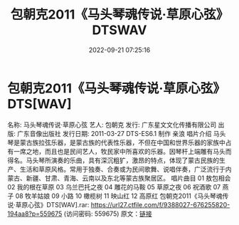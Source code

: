 ﻿---
title: 包朝克2011《马头琴魂传说·草原心弦》DTSWAV
date: 2022-09-21 07:25:16
categories: 古典音乐、新世纪、纯音雅乐
tags: 纯音雅乐
---
# 包朝克2011《马头琴魂传说·草原心弦》DTS[WAV]

名称: 马头琴魂传说·草原心弦
艺人: 包朝克
发行: 广东星文文化传播有限公司
出版: 广东音像出版社
发行日期: 2011-03-27
DTS-ES6.1 制作 亲浪
唱片介绍
马头琴是蒙古族拉弦乐器，是蒙古族的代表性乐器，不但在中国和世界乐器的家族中占有一席之地，而且也是民间艺人，牧民家中所喜欢的乐器。因琴杆上端雕有马头而得名。马头琴所演奏的乐曲，具有深沉粗犷，激昂的特点，体现了蒙古民族的生产、生活和草原风格。常用于独奏、合奏或为民间歌舞、说唱伴奏，广泛流行于内蒙古、新疆、甘肃、青海、云南以及东北等蒙古族聚居区。
唱片曲目
01 敖包相会
02 我的根在草原
03 乌兰巴托之夜
04 雕花的马鞍
05 草原之夜
06 祝酒歌
07 燕子
08 牧羊姑娘
09 小路
10 橄榄树
11 映山红
12 高原红
包朝克2011《马头琴魂传说·草原心弦》DTS[WAV].rar: https://url27.ctfile.com/f/9388027-676255820-194aa8?p=559675
(访问密码: 559675)
原文：[链接](https://blog.sina.com.cn/s/blog_1647c7e7601030zii.html)